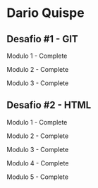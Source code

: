 # Dario Quispe

## Desafio #1 - GIT
Modulo 1 - Complete

Modulo 2 - Complete

Modulo 3 - Complete

## Desafio #2 - HTML
Modulo 1 - Complete

Modulo 2 - Complete

Modulo 3 - Complete

Modulo 4 - Complete

Modulo 5 - Complete